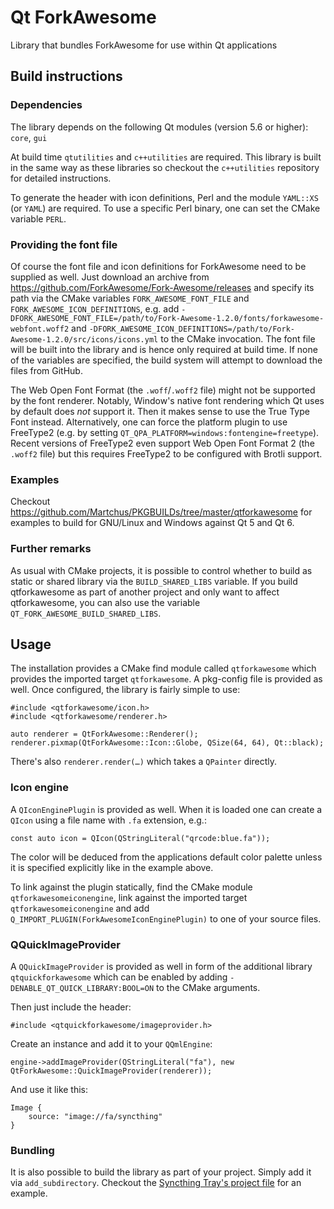 # Qt ForkAwesome
Library that bundles ForkAwesome for use within Qt applications

## Build instructions

### Dependencies
The library depends on the following Qt modules (version 5.6 or higher):
`core`, `gui`

At build time `qtutilities` and `c++utilities` are required. This library is
built in the same way as these libraries so checkout the `c++utilities`
repository for detailed instructions.

To generate the header with icon definitions, Perl and the module `YAML::XS` (or
`YAML`) are required. To use a specific Perl binary, one can set the CMake
variable `PERL`.

### Providing the font file
Of course the font file and icon definitions for ForkAwesome need to be
supplied as well.
Just download an archive from https://github.com/ForkAwesome/Fork-Awesome/releases
and specify its path via the CMake variables `FORK_AWESOME_FONT_FILE`
and `FORK_AWESOME_ICON_DEFINITIONS`, e.g. add
`-DFORK_AWESOME_FONT_FILE=/path/to/Fork-Awesome-1.2.0/fonts/forkawesome-webfont.woff2`
and
`-DFORK_AWESOME_ICON_DEFINITIONS=/path/to/Fork-Awesome-1.2.0/src/icons/icons.yml`
to the CMake invocation. The font file will be built into the library and
is hence only required at build time. If none of the variables are specified,
the build system will attempt to download the files from GitHub.

The Web Open Font Format (the `.woff`/`.woff2` file) might not be supported by
the font renderer. Notably, Window's native font rendering which Qt uses by
default does *not* support it. Then it makes sense to use the True Type Font
instead. Alternatively, one can force the platform plugin to use FreeType2 (e.g.
by setting `QT_QPA_PLATFORM=windows:fontengine=freetype`). Recent versions of
FreeType2 even support Web Open Font Format 2 (the `.woff2` file) but this
requires FreeType2 to be configured with Brotli support.

### Examples
Checkout https://github.com/Martchus/PKGBUILDs/tree/master/qtforkawesome for
examples to build for GNU/Linux and Windows against Qt 5 and Qt 6.

### Further remarks
As usual with CMake projects, it is possible to control whether to build as
static or shared library via the `BUILD_SHARED_LIBS` variable. If you build
qtforkawesome as part of another project and only want to affect qtforkawesome,
you can also use the variable `QT_FORK_AWESOME_BUILD_SHARED_LIBS`.

## Usage
The installation provides a CMake find module called `qtforkawesome` which
provides the imported target `qtforkawesome`. A pkg-config file is provided as
well. Once configured, the library is fairly simple to use:

```
#include <qtforkawesome/icon.h>
#include <qtforkawesome/renderer.h>

auto renderer = QtForkAwesome::Renderer();
renderer.pixmap(QtForkAwesome::Icon::Globe, QSize(64, 64), Qt::black);
```

There's also `renderer.render(…)` which takes a `QPainter` directly.

### Icon engine
A `QIconEnginePlugin` is provided as well. When it is loaded one can
create a `QIcon` using a file name with `.fa` extension, e.g.:

```
const auto icon = QIcon(QStringLiteral("qrcode:blue.fa"));
```

The color will be deduced from the applications default color palette unless it
is specified explicitly like in the example above.

To link against the plugin statically, find the CMake module
`qtforkawesomeiconengine`, link against the imported target
`qtforkawesomeiconengine` and add `Q_IMPORT_PLUGIN(ForkAwesomeIconEnginePlugin)`
to one of your source files.

### QQuickImageProvider
A `QQuickImageProvider` is provided as well in form of the additional library
`qtquickforkawesome` which can be enabled by adding
`-DENABLE_QT_QUICK_LIBRARY:BOOL=ON` to the CMake arguments.

Then just include the header:

```
#include <qtquickforkawesome/imageprovider.h>
```

Create an instance and add it to your `QQmlEngine`:

```
engine->addImageProvider(QStringLiteral("fa"), new QtForkAwesome::QuickImageProvider(renderer));
```

And use it like this:
```
Image {
    source: "image://fa/syncthing"
}
```

### Bundling
It is also possible to build the library as part of your project. Simply add
it via `add_subdirectory`. Checkout the
[Syncthing Tray's project file](https://github.com/Martchus/syncthingtray/blob/master/CMakeLists.txt)
for an example.
